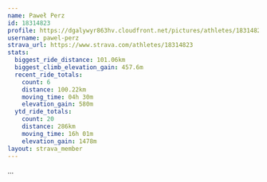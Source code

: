 ```yaml
---
name: Paweł Perz
id: 18314823
profile: https://dgalywyr863hv.cloudfront.net/pictures/athletes/18314823/5244308/1/large.jpg
username: pawel-perz
strava_url: https://www.strava.com/athletes/18314823
stats:
  biggest_ride_distance: 101.06km
  biggest_climb_elevation_gain: 457.6m
  recent_ride_totals:
    count: 6
    distance: 100.22km
    moving_time: 04h 30m
    elevation_gain: 580m
  ytd_ride_totals:
    count: 20
    distance: 286km
    moving_time: 16h 01m
    elevation_gain: 1478m
layout: strava_member
--- 
```

...
